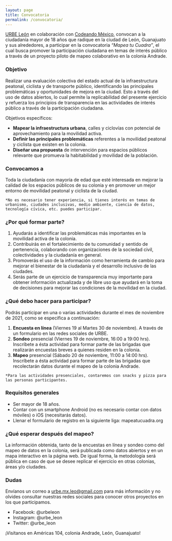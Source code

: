 ```yaml
---
layout: page
title: Convocatoria
permalink: /convocatoria/
---
```


[URBE León](https://www.facebook.com/UrbeLeon/) en colaboración con [Codeando México](http://www.codeandomexico.org/), convocan a la ciudadanía mayor de 18 años que radique en la ciudad de León, Guanajuato y sus alrededores, a participar en la convocatoria _“Mapea tu Cuadra”_, el cual busca promover la participación ciudadana en temas de interés público a través de un proyecto piloto de mapeo colaborativo en la colonia Andrade.

### Objetivo

Realizar una evaluación colectiva del estado actual de la infraestructura peatonal, ciclista y de transporte público, identificando las principales problemáticas y oportunidades de mejora en la ciudad. Esto a través del uso de datos abiertos, lo cual permite la replicabilidad del presente ejercicio y refuerza los principios de transparencia en las actividades de interés público a través de la participación ciudadana.

Objetivos específicos:

- **Mapear la infraestructura urbana**, calles y ciclovías con potencial de aprovechamiento para la movilidad activa.
- **Definir las principales problemáticas** referentes a la movilidad peatonal y ciclista que existen en la colonia.
- **Diseñar una propuesta** de intervención para espacios públicos relevante que promueva la habitabilidad y movilidad de la población.

### Convocamos a

Toda la ciudadanía con mayoría de edad que esté interesada en mejorar la calidad de los espacios públicos de su colonia y en promover un mejor entorno de movilidad peatonal y ciclista de la ciudad.

`*No es necesario tener experiencia, si tienes interés en temas de urbanismo, ciudades inclusivas, medio ambiente, ciencia de datos, tecnología cívica, etc. puedes participar.`

### ¿Por qué formar parte?

1. Ayudarás a identificar las problemáticas más importantes en la movilidad activa de la colonia.
2. Contribuirás en el fortalecimiento de tu comunidad y sentido de pertenencia, colaborando con organizaciones de la sociedad civil, colectividades y la ciudadanía en general.
3. Promoverás el uso de la información como herramienta de cambio para mejorar el bienestar de la ciudadanía y el desarrollo inclusivo de las ciudades.
4. Serás parte de un ejercicio de transparencia muy importante para obtener información actualizada y de libre uso que ayudará en la toma de decisiones para mejorar las condiciones de la movilidad en la ciudad.

### ¿Qué debo hacer para participar?

Podrás participar en una o varias actividades durante el mes de noviembre de 2021, como se especifica a continuación:

1. **Encuesta en línea** (Viernes 19 al Martes 30 de noviembre). A través de un formulario en las redes sociales de URBE.
2. **Sondeo** presencial (Viernes 19 de noviembre, 16:00 a 19:00 hrs). Inscríbete a ésta actividad para formar parte de las brigadas que realizarán encuestas breves a quienes residen en la colonia.
3. **Mapeo** presencial (Sábado 20 de noviembre, 11:00 a 14:00 hrs). Inscríbete a ésta actividad para formar parte de las brigadas que recolectarán datos durante el mapeo de la colonia Andrade.

`*Para las actividades presenciales, contaremos con snacks y pizza para las personas participantes.`

### Requisitos generales

- Ser mayor de 18 años.
- Contar con un smartphone Android (no es necesario contar con datos móviles) o iOS (necesitarás datos).
- Llenar el formulario de registro en la siguiente liga: mapeatucuadra.org

### ¿Qué esperar después del mapeo?

La información obtenida, tanto de la encuestas en línea y sondeo como del mapeo de datos en la colonia, será publicada como datos abiertos y en un mapa interactivo en la página web. De igual forma, la metodología será pública en caso de que se desee replicar el ejercicio en otras colonias, áreas y/o ciudades. 

### Dudas

Envíanos un correo a urbe.mx.leo@gmail.com para más información y no olvides consultar nuestras redes sociales para conocer otros proyectos en los que participamos.

- Facebook: @urbeleon
- Instagram: @urbe_leon
- Twitter: @urbe_leon

¡Visítanos en Américas 104, colonia Andrade, León, Guanajuato!
